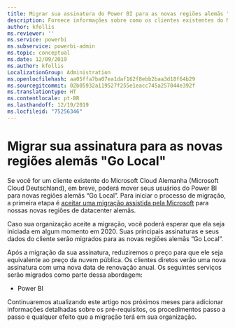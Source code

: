 ```yaml
---
title: Migrar sua assinatura do Power BI para as novas regiões alemãs "Go Local"
description: Fornece informações sobre como os clientes existentes do Microsoft Cloud Alemanha (Microsoft Cloud Deutschland) podem migrar os usuários do Power BI para novas regiões alemãs “Go Local”.
author: kfollis
ms.reviewer: ''
ms.service: powerbi
ms.subservice: powerbi-admin
ms.topic: conceptual
ms.date: 12/09/2019
ms.author: kfollis
LocalizationGroup: Administration
ms.openlocfilehash: aa05ffa7ba07ea1daf162f8ebb2baa3d18f64b29
ms.sourcegitcommit: 02b05932a119527f255e1eacc745a257044e392f
ms.translationtype: HT
ms.contentlocale: pt-BR
ms.lasthandoff: 12/19/2019
ms.locfileid: "75256346"
---
```

# <a name="migrate-your-subscription-to-the-new-go-local-german-regions"></a>Migrar sua assinatura para as novas regiões alemãs "Go Local"

Se você for um cliente existente do Microsoft Cloud Alemanha (Microsoft Cloud Deutschland), em breve, poderá mover seus usuários do Power BI para novas regiões alemãs “Go Local”. Para iniciar o processo de migração, a primeira etapa é [aceitar uma migração assistida pela Microsoft](https://aka.ms/office365germanymoveoptin) para nossas novas regiões de datacenter alemãs.

Caso sua organização aceite a migração, você poderá esperar que ela seja iniciada em algum momento em 2020. Suas principais assinaturas e seus dados do cliente serão migrados para as novas regiões alemãs “Go Local”.

Após a migração da sua assinatura, reduziremos o preço para que ele seja equivalente ao preço da nuvem pública. Os clientes diretos verão uma nova assinatura com uma nova data de renovação anual. Os seguintes serviços serão migrados como parte dessa abordagem:

* Power BI

Continuaremos atualizando este artigo nos próximos meses para adicionar informações detalhadas sobre os pré-requisitos, os procedimentos passo a passo e qualquer efeito que a migração terá em sua organização.
